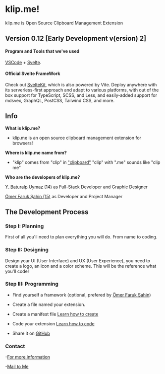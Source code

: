# klip.me!  

klip.me is Open Source Clipboard Management Extension

## Version 0.12 [Early Development v(ersion) 2]

#### Program and Tools that we've used
[VSCode](https://code.visualstudio.com/) + [Svelte](https://marketplace.visualstudio.com/items?itemName=svelte.svelte-vscode).

#### Official Svelte FrameWork

Check out [SvelteKit](https://github.com/sveltejs/kit#readme), which is also powered by Vite. Deploy anywhere with its serverless-first approach and adapt to various platforms, with out of the box support for TypeScript, SCSS, and Less, and easily-added support for mdsvex, GraphQL, PostCSS, Tailwind CSS, and more.

## Info

**What is klip.me?**

- klip.me is an open source clipboard management extension for browsers!

**Where is klip.me name from?**

- "klip" comes from "clip" in ["clipboard"](https://www.dictionary.com/browse/clipboard)
  "clip" with ".me" sounds like "clip me" 

**Who are the developers of klip.me?**

[Y. Baturalp Uymaz (14)](https://github.com/baturalpuymaz) as Full-Stack Developer and Graphic Designer

[Ömer Faruk Şahin (15)](https://github.com/ofsahof) as Developer and Project Manager

## The Development Process

### Step I: Planning
First of all you'll need to plan everything you will do. From name to coding.

### Step II: Designing
Design your UI (User Interface) and UX (User Experience), you need to create a logo, 
an icon and a color scheme. This will be the reference what you'll code!

### Step III: Programming
* Find yourself a framework (optional, prefered by [Ömer Faruk Şahin](https://github.com/ofsahof))

* Create a file named your extension.

* Create a manifest file [Learn how to create](https://developer.chrome.com/docs/extensions/mv3/manifest/)

* Code your extension [Learn how to code](https://developer.chrome.com/docs/extensions/mv3/getstarted/) 

* Share it on [GitHub](https://github.com/)

### Contact
-[For more information](https://instagram.com/itsbaturalp)

-[Mail to Me](mailto:baturalp@uymaz.net)

